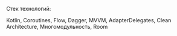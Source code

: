 Стек технологий:

Kotlin,
Coroutines,
Flow﻿﻿,
Dagger,
MVVM﻿﻿,
AdapterDelegates,
Clean Architecture,
Многомодульность,
Room 
